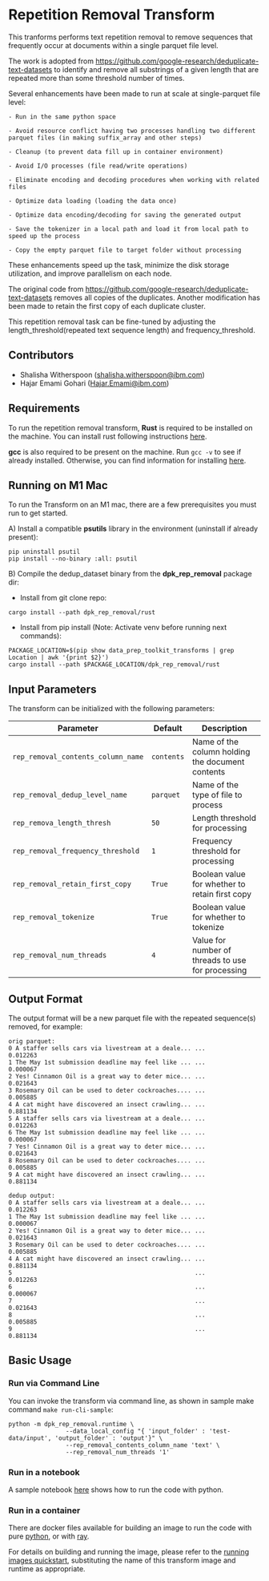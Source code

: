# Repetition Removal Transform

This tranforms performs text repetition removal to remove sequences that frequently occur at documents within a single parquet file level.

The work is adopted from https://github.com/google-research/deduplicate-text-datasets to identify and remove all substrings of a given length that are repeated more than some threshold number of times.

Several enhancements have been made to run at scale at single-parquet file level:

    - Run in the same python space

    - Avoid resource conflict having two processes handling two different parquet files (in making suffix_array and other steps)

    - Cleanup (to prevent data fill up in container environment)

    - Avoid I/O processes (file read/write operations)

    - Eliminate encoding and decoding procedures when working with related files

    - Optimize data loading (loading the data once)

    - Optimize data encoding/decoding for saving the generated output
    
    - Save the tokenizer in a local path and load it from local path to speed up the process
    
    - Copy the empty parquet file to target folder without processing
    
These enhancements speed up the task, minimize the disk storage utilization, and improve parallelism on each node.

The original code from https://github.com/google-research/deduplicate-text-datasets removes all copies of the duplicates. 
Another modification has been made to retain the first copy of each duplicate cluster. 

This repetition removal task can be fine-tuned by adjusting the length_threshold(repeated text sequence length) and frequency_threshold. 

## Contributors
- Shalisha Witherspoon (shalisha.witherspoon@ibm.com)
- Hajar Emami Gohari (Hajar.Emami@ibm.com)

## Requirements
To run the repetition removal transform, **Rust** is required to be installed on the machine. 
You can install rust following instructions [here](https://www.rust-lang.org/tools/install).

**gcc** is also required to be present on the machine. Run `gcc -v` to see if already installed. Otherwise, 
you can find information for installing [here](https://gcc.gnu.org/install/).

## Running on M1 Mac
To run the Transform on an M1 mac, there are a few prerequisites you must run to get started. 

A) Install a compatible **psutils** library in the environment (uninstall if already present):
```shell
pip uninstall psutil
pip install --no-binary :all: psutil

```

B) Compile the dedup_dataset binary from the **dpk_rep_removal** package dir:
- Install from git clone repo:
```shell
cargo install --path dpk_rep_removal/rust
```
- Install from pip install (Note: Activate venv before running next commands):
```shell
PACKAGE_LOCATION=$(pip show data_prep_toolkit_transforms | grep Location | awk '{print $2}')
cargo install --path $PACKAGE_LOCATION/dpk_rep_removal/rust
```
## Input Parameters

The transform can be initialized with the following parameters:

| Parameter                          | Default    | Description                                       |
|------------------------------------|------------|---------------------------------------------------|
| `rep_removal_contents_column_name` | `contents` | Name of the column holding the document contents  |
| `rep_removal_dedup_level_name`     | `parquet`  | Name of the type of file to process               |
| `rep_remova_length_thresh`         | `50`       | Length threshold for processing                   |
| `rep_removal_frequency_threshold`  | `1`        | Frequency threshold for processing                |
| `rep_removal_retain_first_copy`    | `True`     | Boolean value for whether to retain first copy    |
| `rep_removal_tokenize`             | `True`     | Boolean value for whether to tokenize             |
| `rep_removal_num_threads`          | `4`        | Value for number of threads to use for processing |


## Output Format

The output format will be a new parquet file with the repeated sequence(s) removed,
for example:
```
orig parquet:
0 A staffer sells cars via livestream at a deale... ...           0.012263
1 The May 1st submission deadline may feel like ... ...           0.000067
2 Yes! Cinnamon Oil is a great way to deter mice... ...           0.021643
3 Rosemary Oil can be used to deter cockroaches.... ...           0.005885
4 A cat might have discovered an insect crawling... ...           0.881134
5 A staffer sells cars via livestream at a deale... ...           0.012263
6 The May 1st submission deadline may feel like ... ...           0.000067
7 Yes! Cinnamon Oil is a great way to deter mice... ...           0.021643
8 Rosemary Oil can be used to deter cockroaches.... ...           0.005885
9 A cat might have discovered an insect crawling... ...           0.881134
```

```
dedup output:
0 A staffer sells cars via livestream at a deale... ...           0.012263
1 The May 1st submission deadline may feel like ... ...           0.000067
2 Yes! Cinnamon Oil is a great way to deter mice... ...           0.021643
3 Rosemary Oil can be used to deter cockroaches.... ...           0.005885
4 A cat might have discovered an insect crawling... ...           0.881134
5                                                   ...           0.012263
6                                                   ...           0.000067
7                                                   ...           0.021643
8                                                   ...           0.005885
9                                                   ...           0.881134

```

## Basic Usage 
### Run via Command Line
You can invoke the transform via command line, as shown in sample make command `make run-cli-sample`:
```commandline
python -m dpk_rep_removal.runtime \
                --data_local_config "{ 'input_folder' : 'test-data/input', 'output_folder' : 'output'}" \
                --rep_removal_contents_column_name 'text' \
                --rep_removal_num_threads '1'

```

### Run in a notebook
A sample notebook [here](rep_removal.ipynb) shows how to run the code with python.

### Run in a container
There are docker files available for building an image to run the code with pure [python](Dockerfile.python), or with [ray](Dockerfile.ray).

For details on building and running the image, please refer to the [running images quickstart](../../../doc/quick-start/run-transform-image.md), substituting the name of this transform image and runtime as appropriate.